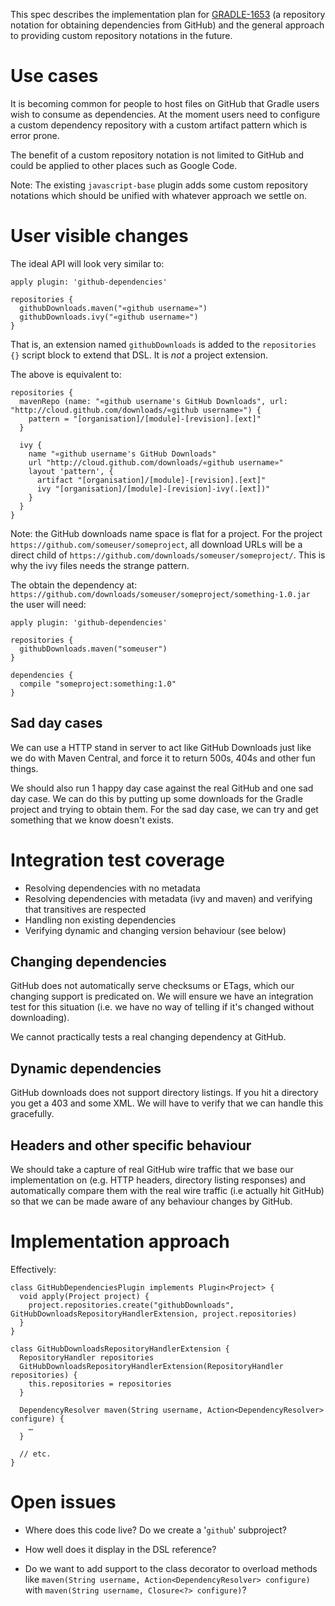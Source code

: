 
This spec describes the implementation plan for [GRADLE-1653](http://issues.gradle.org/browse/GRADLE-1653) (a repository notation for
obtaining dependencies from GitHub) and the general approach to providing custom repository notations in the future.

# Use cases

It is becoming common for people to host files on GitHub that Gradle users wish to consume as dependencies. At the moment users need to configure
a custom dependency repository with a custom artifact pattern which is error prone.

The benefit of a custom repository notation is not limited to GitHub and could be applied to other places such as Google Code.

Note: The existing `javascript-base` plugin adds some custom repository notations which should be unified with whatever approach we settle on.

# User visible changes

The ideal API will look very similar to:

    apply plugin: 'github-dependencies'
    
    repositories {
      githubDownloads.maven("«github username»")
      githubDownloads.ivy("«github username»")
    }

That is, an extension named `githubDownloads` is added to the `repositories {}` script block to extend that DSL. It is _not_ a project extension.

The above is equivalent to:

    repositories {
      mavenRepo (name: "«github username's GitHub Downloads", url: "http://cloud.github.com/downloads/«github username»") {
        pattern = "[organisation]/[module]-[revision].[ext]"
      }

      ivy {
        name "«github username's GitHub Downloads"
        url "http://cloud.github.com/downloads/«github username»"
        layout 'pattern', {
          artifact "[organisation]/[module]-[revision].[ext]"
          ivy "[organisation]/[module]-[revision]-ivy(.[ext])"
        }
      }
    }

Note: the GitHub downloads name space is flat for a project. For the project `https://github.com/someuser/someproject`, all download URLs will be a direct child of `https://github.com/downloads/someuser/someproject/`. This is why the ivy files needs the strange pattern.

The obtain the dependency at: `https://github.com/downloads/someuser/someproject/something-1.0.jar` the user will need:

    apply plugin: 'github-dependencies'
    
    repositories {
      githubDownloads.maven("someuser")
    }

    dependencies {
      compile "someproject:something:1.0"
    }

## Sad day cases

We can use a HTTP stand in server to act like GitHub Downloads just like we do with Maven Central, and force it to return 500s, 404s and other fun things.

We should also run 1 happy day case against the real GitHub and one sad day case. We can do this by putting up some downloads for the Gradle project and trying to obtain them. For the sad day case, we can try and get something that we know doesn't exists.

# Integration test coverage

* Resolving dependencies with no metadata
* Resolving dependencies with metadata (ivy and maven) and verifying that transitives are respected
* Handling non existing dependencies
* Verifying dynamic and changing version behaviour (see below)

## Changing dependencies

GitHub does not automatically serve checksums or ETags, which our changing support is predicated on. We will ensure we have an integration test for this situation (i.e. we have no way of telling if it's changed without downloading).

We cannot practically tests a real changing dependency at GitHub.

## Dynamic dependencies

GitHub downloads does not support directory listings. If you hit a directory you get a 403 and some XML. We will have to verify that we can handle this gracefully.

## Headers and other specific behaviour

We should take a capture of real GitHub wire traffic that we base our implementation on (e.g. HTTP headers, directory listing responses) and automatically compare them with the real wire traffic (i.e actually hit GitHub) so that we can be made aware of any behaviour changes by GitHub.
 
# Implementation approach

Effectively:

    class GitHubDependenciesPlugin implements Plugin<Project> {
      void apply(Project project) {
        project.repositories.create("githubDownloads", GitHubDownloadsRepositoryHandlerExtension, project.repositories)
      }
    }
    
    class GitHubDownloadsRepositoryHandlerExtension {
      RepositoryHandler repositories
      GitHubDownloadsRepositoryHandlerExtension(RepositoryHandler repositories) {
        this.repositories = repositories
      }
      
      DependencyResolver maven(String username, Action<DependencyResolver> configure) {
        …
      }
      
      // etc.
    }

# Open issues

* Where does this code live? Do we create a '`github`' subproject?

* How well does it display in the DSL reference?

* Do we want to add support to the class decorator to overload methods like `maven(String username, Action<DependencyResolver> configure)` with `maven(String username, Closure<?> configure)`?
  
